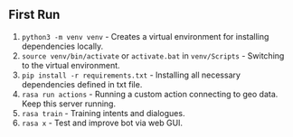 ## First Run

1. `python3 -m venv venv` - Creates a virtual environment for installing dependencies locally.
2. `source venv/bin/activate` or `activate.bat` in `venv/Scripts` - Switching to the virtual environment.
3. `pip install -r requirements.txt` - Installing all necessary dependencies defined in txt file.
4. `rasa run actions` - Running a custom action connecting to geo data. Keep this server running.
5. `rasa train` - Training intents and dialogues.
6. `rasa x` - Test and improve bot via web GUI.
